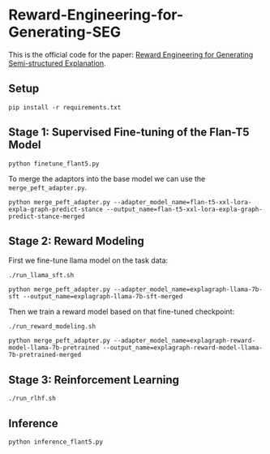 # Reward-Engineering-for-Generating-SEG
This is the official code for the paper: [Reward Engineering for Generating Semi-structured Explanation](https://arxiv.org/pdf/2309.08347.pdf).

## Setup
```
pip install -r requirements.txt
```

## Stage 1: Supervised Fine-tuning of the Flan-T5 Model
```
python finetune_flant5.py
```
To merge the adaptors into the base model we can use the `merge_peft_adapter.py`.
```
python merge_peft_adapter.py --adapter_model_name=flan-t5-xxl-lora-expla-graph-predict-stance --output_name=flan-t5-xxl-lora-expla-graph-predict-stance-merged
```

## Stage 2: Reward Modeling
First we fine-tune llama model on the task data: 
```
./run_llama_sft.sh
```
```
python merge_peft_adapter.py --adapter_model_name=explagraph-llama-7b-sft --output_name=explagraph-llama-7b-sft-merged
```
Then we train a reward model based on that fine-tuned checkpoint:
```
./run_reward_modeling.sh
```
```
python merge_peft_adapter.py --adapter_model_name=explagraph-reward-model-llama-7b-pretrained --output_name=explagraph-reward-model-llama-7b-pretrained-merged
```

## Stage 3: Reinforcement Learning
```
./run_rlhf.sh
```

## Inference
```
python inference_flant5.py
```
